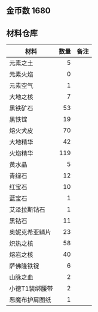 ## 金币数 1680
## 材料仓库
| 材料        | 数量   |  备注  |
| --------   | -----:  | :----:  |
| 元素之土      | 5   |        |
| 元素火焰        |   0   |      |
| 元素空气        |    1   |    |
|大地之核 |7 ||
|黑铁矿石|53||
|黑铁锭|19||
|熔火犬皮|70||
|大地精华|42||
|火焰精华|119||
|黄水晶|5||
|青绿石|12||
|红宝石|10||
|蓝宝石|1||
|艾泽拉斯钻石|1||
|黑钻石|11||
|奥妮克希亚鳞片|23||
|炽热之核|58||
|熔岩之核|40||
|萨佛隆铁锭|6||
|山脉之血|2||
|小德T1装绑腰带|2||
|恶魔布护肩图纸|1||
